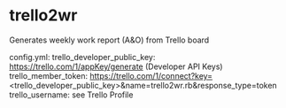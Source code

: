 trello2wr
=========

Generates weekly work report (A&amp;O) from Trello board

config.yml:
trello_developer_public_key: https://trello.com/1/appKey/generate (Developer API Keys)
trello_member_token: https://trello.com/1/connect?key=<trello_developer_public_key>&name=trello2wr.rb&response_type=token
trello_username: see Trello Profile

